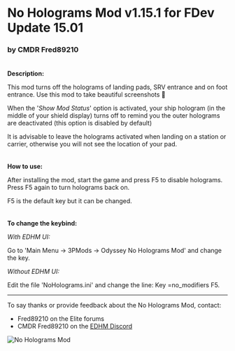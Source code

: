 # No Holograms Mod v1.15.1 for FDev Update 15.01

### by CMDR Fred89210<br><br>


**Description:**

This mod turns off the holograms of landing pads, SRV entrance and on foot entrance.
Use this mod to take beautiful screenshots 🤩

When the '*Show Mod Status*' option is activated, your ship hologram (in the middle of your shield display) turns off to remind you the outer holograms are deactivated (this option is disabled by default)

It is advisable to leave the holograms activated when landing on a station or carrier, otherwise you will not see the location of your pad.
<br><br><br>
**How to use:**

After installing the mod, start the game and press F5 to disable holograms.
Press F5 again to turn holograms back on.

F5 is the default key but it can be changed.
<br><br><br>
**To change the keybind:**

*With EDHM UI:* 

Go to 'Main Menu -> 3PMods -> Odyssey No Holograms Mod' and change the key.

*Without EDHM UI:* 

Edit the file 'NoHolograms.ini' and change the line: Key =no_modifiers F5.

-------------------------------------------------------------------------

To say thanks or provide feedback about the No Holograms Mod, contact:
- Fred89210 on the Elite forums
- CMDR Fred89210 on the [EDHM Discord](https://discord.gg/MtBszksjMr)

![No Holograms Mod](https://github.com/psychicEgg/EDHM/blob/main/Odyssey/3rdPartyMods/No-Holograms/No-Hologram-1.jpg?raw=true)

